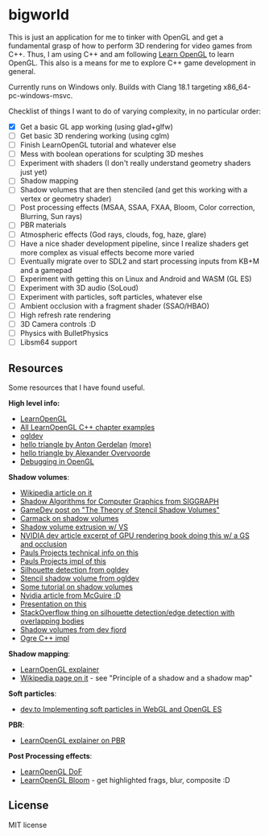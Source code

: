 # bigworld

This is just an application for me to tinker with OpenGL and get a fundamental grasp of how to perform 3D rendering for video games from C++. Thus, I am using C++ and am following [Learn OpenGL](https://learnopengl.com/) to learn OpenGL. This also is a means for me to explore C++ game development in general.

Currently runs on Windows only. Builds with Clang 18.1 targeting x86_64-pc-windows-msvc.

Checklist of things I want to do of varying complexity, in no particular order:

- [x] Get a basic GL app working (using glad+glfw)
- [ ] Get basic 3D rendering working (using cglm)
- [ ] Finish LearnOpenGL tutorial and whatever else
- [ ] Mess with boolean operations for sculpting 3D meshes
- [ ] Experiment with shaders (I don't really understand geometry shaders just yet)
- [ ] Shadow mapping
- [ ] Shadow volumes that are then stenciled (and get this working with a vertex or geometry shader)
- [ ] Post processing effects (MSAA, SSAA, FXAA, Bloom, Color correction, Blurring, Sun rays)
- [ ] PBR materials
- [ ] Atmospheric effects (God rays, clouds, fog, haze, glare)
- [ ] Have a nice shader development pipeline, since I realize shaders get more complex as visual effects become more varied
- [ ] Eventually migrate over to SDL2 and start processing inputs from KB+M and a gamepad
- [ ] Experiment with getting this on Linux and Android and WASM (GL ES)
- [ ] Experiment with 3D audio (SoLoud)
- [ ] Experiment with particles, soft particles, whatever else
- [ ] Ambient occlusion with a fragment shader (SSAO/HBAO)
- [ ] High refresh rate rendering
- [ ] 3D Camera controls :D
- [ ] Physics with BulletPhysics
- [ ] Libsm64 support

## Resources

Some resources that I have found useful.

**High level info:**

- [LearnOpenGL](https://learnopengl.com)
- [All LearnOpenGL C++ chapter examples](https://github.com/JoeyDeVries/LearnOpenGL/tree/master)
- [ogldev](https://ogldev.org)
- [hello triangle by Anton Gerdelan](http://antongerdelan.net/opengl/hellotriangle.html) [(more)](http://antongerdelan.net/opengl/vertexbuffers.html)
- [hello triangle by Alexander Overvoorde](https://open.gl/drawing)
- [Debugging in OpenGL](https://learnopengl.com/In-Practice/Debugging)

**Shadow volumes**:

- [Wikipedia article on it](https://en.wikipedia.org/wiki/Shadow_volume)
- [Shadow Algorithms for Computer Graphics from SIGGRAPH](http://www.cs.rpi.edu/~cutler/classes/advancedgraphics/S13/papers/crow_shadows_77.pdf)
- [GameDev post on "The Theory of Stencil Shadow Volumes"](www.gamedev.net/page/resources/_/technical/graphics-programming-and-theory/the-theory-of-stencil-shadow-volumes-r1873)
- [Carmack on shadow volumes](https://web.archive.org/web/20090127020935/http://developer.nvidia.com/attach/6832)
- [Shadow volume extrusion w/ VS](http://developer.amd.com/wordpress/media/2012/10/ShaderX_ShadowExtrusion.pdf)
- [NVIDIA dev article excerpt of GPU rendering book doing this w/ a GS and occlusion](https://web.archive.org/web/20110516024500/http://developer.nvidia.com/node/168)
- [Pauls Projects technical info on this](https://www.paulsprojects.net/opengl/shadvol/technical.html)
- [Pauls Projects impl of this](https://www.paulsprojects.net/opengl/shadvol/shadvol.html)
- [Silhouette detection from ogldev](https://ogldev.org/www/tutorial39/tutorial39.html)
- [Stencil shadow volume from ogldev](https://ogldev.org/www/tutorial40/tutorial40.html)
- [Some tutorial on shadow volumes](http://nuclear.mutantstargoat.com/articles/volume_shadows_tutorial_nuclear.pdf)
- [Nvidia article from McGuire :D](https://developer.nvidia.com/gpugems/gpugems/part-ii-lighting-and-shadows/chapter-9-efficient-shadow-volume-rendering)
- [Presentation on this](https://web.cse.ohio-state.edu/~shen.94/781/Site/Slides_files/shadow.pdf)
- [StackOverflow thing on silhouette detection/edge detection with overlapping bodies](https://stackoverflow.com/questions/65010520/opengl-how-to-write-to-stencil-buffer-when-stencil-test-fails-and-depth-test-suc/65021525#65021525)
- [Shadow volumes from dev fjord](https://dev-fjord.blogspot.com/2012/03/jogl-part-3-shadow-volumes.html)
- [Ogre C++ impl](https://github.com/OGRECave/ogre/blob/master/OgreMain/src/OgreShadowCaster.cpp)

**Shadow mapping**:

- [LearnOpenGL explainer](https://learnopengl.com/Advanced-Lighting/Shadows/Shadow-Mapping)
- [Wikipedia page on it](https://en.wikipedia.org/wiki/Shadow_mapping) - see "Principle of a shadow and a shadow map"

**Soft particles**:

- [dev.to Implementing soft particles in WebGL and OpenGL ES](https://dev.to/keaukraine/implementing-soft-particles-in-webgl-and-opengl-es-3l6e)

**PBR**:

- [LearnOpenGL explainer on PBR](https://learnopengl.com/PBR/Theory)

**Post Processing effects**:

- [LearnOpenGL DoF](https://en.wikibooks.org/wiki/OpenGL_Programming/Depth_of_Field)
- [LearnOpenGL Bloom](https://learnopengl.com/Advanced-Lighting/Bloom) - get highlighted frags, blur, composite :D

## License

MIT license
